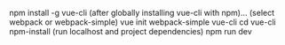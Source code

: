 npm install -g vue-cli
(after globally installing vue-cli with npm)...
(select webpack or webpack-simple)
vue init webpack-simple vue-cli
cd vue-cli
npm-install
(run localhost and project dependencies)
npm run dev
